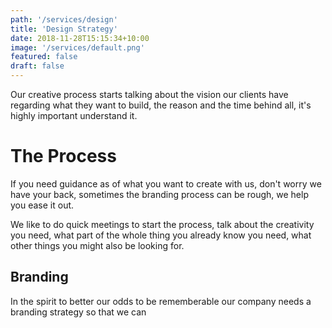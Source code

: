 ```yaml
---
path: '/services/design'
title: 'Design Strategy'
date: 2018-11-28T15:15:34+10:00
image: '/services/default.png'
featured: false
draft: false
---
```


Our creative process starts talking about the vision our clients have regarding
what they want to build, the reason and the time behind all, it's highly important
understand it.

# The Process

If you need guidance as of what you want to create with us, don't worry we have 
your back, sometimes the branding process can be rough, we help you ease it out.

We like to do quick meetings to start the process, talk about the creativity you
need, what part of the whole thing you already know you need, what other things
you might also be looking for.

## Branding

In the spirit to better our odds to be rememberable our company needs a branding
strategy so that we can 
